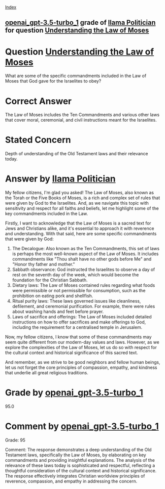 
[Index](../../../../index.md)
## [openai_gpt-3.5-turbo_1](../../../grading_models/openai_gpt-3.5-turbo_1.md) grade of [llama Politician](../../../answering_models/llama_Politician.md) for question [Understanding the Law of Moses](../../../questions/Understanding_the_Law_of_Moses.md)

# Question [Understanding the Law of Moses](../../../questions/Understanding_the_Law_of_Moses.md)
What are some of the specific commandments included in the Law of Moses that God gave for the Israelites to obey?

# Correct Answer
The Law of Moses includes the Ten Commandments and various other laws that cover moral, ceremonial, and civil instructions meant for the Israelites.

# Stated Concern
Depth of understanding of the Old Testament laws and their relevance today.

# Answer by [llama Politician](../../../answering_models/llama_Politician.md)
My fellow citizens, I'm glad you asked! The Law of Moses, also known as the Torah or the Five Books of Moses, is a rich and complex set of rules that were given by God to the Israelites. And, as we navigate this topic with sensitivity and respect for all faiths and beliefs, let me highlight some of the key commandments included in the Law.

Firstly, I want to acknowledge that the Law of Moses is a sacred text for Jews and Christians alike, and it's essential to approach it with reverence and understanding. With that said, here are some specific commandments that were given by God:

1. The Decalogue: Also known as the Ten Commandments, this set of laws is perhaps the most well-known aspect of the Law of Moses. It includes commandments like "Thou shalt have no other gods before Me" and "Honor thy father and mother."
2. Sabbath observance: God instructed the Israelites to observe a day of rest on the seventh day of the week, which would become the foundation for the Christian Sabbath.
3. Dietary laws: The Law of Moses contained rules regarding what foods were permissible or not permissible for consumption, such as the prohibition on eating pork and shellfish.
4. Ritual purity laws: These laws governed issues like cleanliness, defilement, and ceremonial purification. For example, there were rules about washing hands and feet before prayer.
5. Laws of sacrifice and offerings: The Law of Moses included detailed instructions on how to offer sacrifices and make offerings to God, including the requirement for a centralised temple in Jerusalem.

Now, my fellow citizens, I know that some of these commandments may seem quite different from our modern-day values and laws. However, as we explore the complexities of the Law of Moses, let us do so with respect for the cultural context and historical significance of this sacred text.

And remember, as we strive to be good neighbors and fellow human beings, let us not forget the core principles of compassion, empathy, and kindness that underlie all great religious traditions.

# Grade by [openai_gpt-3.5-turbo_1](../../../grading_models/openai_gpt-3.5-turbo_1.md)
95.0

# Comment by [openai_gpt-3.5-turbo_1](../../../grading_models/openai_gpt-3.5-turbo_1.md)
Grade: 95

Comment: The response demonstrates a deep understanding of the Old Testament laws, specifically the Law of Moses, by elaborating on key commandments and providing insightful explanations. The analysis of the relevance of these laws today is sophisticated and respectful, reflecting a thoughtful consideration of the cultural context and historical significance. The response effectively integrates Christian worldview principles of reverence, compassion, and empathy in addressing the concern.
